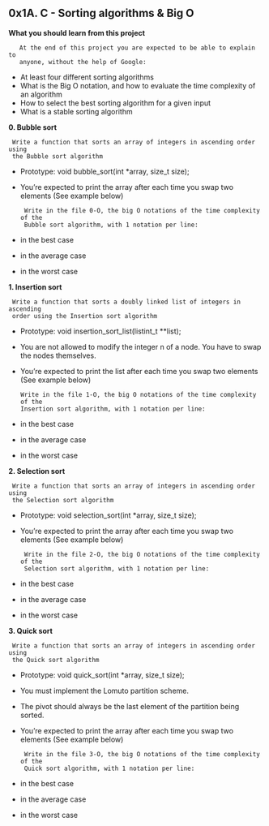 ## 0x1A. C - Sorting algorithms & Big O

**What you should learn from this project**

       At the end of this project you are expected to be able to explain to
       anyone, without the help of Google:

* At least four different sorting algorithms
* What is the Big O notation, and how to evaluate the time complexity of an
  algorithm
* How to select the best sorting algorithm for a given input
* What is a stable sorting algorithm

**0. Bubble sort**

     Write a function that sorts an array of integers in ascending order using
     the Bubble sort algorithm

* Prototype: void bubble_sort(int *array, size_t size);
* You’re expected to print the array after each time you swap two elements
  (See example below)

       Write in the file 0-O, the big O notations of the time complexity of the
       Bubble sort algorithm, with 1 notation per line:

* in the best case
* in the average case
* in the worst case

**1. Insertion sort**

     Write a function that sorts a doubly linked list of integers in ascending
     order using the Insertion sort algorithm

* Prototype: void insertion_sort_list(listint_t **list);
* You are not allowed to modify the integer n of a node. You have to swap the
  nodes themselves.
* You’re expected to print the list after each time you swap two elements
  (See example below)

      Write in the file 1-O, the big O notations of the time complexity of the
      Insertion sort algorithm, with 1 notation per line:

* in the best case
* in the average case
* in the worst case

**2. Selection sort**

     Write a function that sorts an array of integers in ascending order using
     the Selection sort algorithm

* Prototype: void selection_sort(int *array, size_t size);
* You’re expected to print the array after each time you swap two elements
  (See example below)

       Write in the file 2-O, the big O notations of the time complexity of the
       Selection sort algorithm, with 1 notation per line:

* in the best case
* in the average case
* in the worst case

**3. Quick sort**

     Write a function that sorts an array of integers in ascending order using
     the Quick sort algorithm

* Prototype: void quick_sort(int *array, size_t size);
* You must implement the Lomuto partition scheme.
* The pivot should always be the last element of the partition being sorted.
* You’re expected to print the array after each time you swap two elements
  (See example below)

       Write in the file 3-O, the big O notations of the time complexity of the
       Quick sort algorithm, with 1 notation per line:

* in the best case
* in the average case
* in the worst case